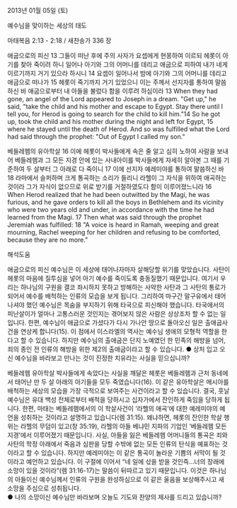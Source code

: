 2013년 01월 05일 (토)

예수님을 맞이하는 세상의 태도



마태복음 2:13 - 2:18 / 새찬송가 336 장


애굽으로의 피신
13 그들이 떠난 후에 주의 사자가 요셉에게 현몽하여 이르되 헤롯이 아기를 찾아 죽이려 하니 일어나 아기와 그의 어머니를 데리고 애굽으로 피하여 내가 네게 이르기까지 거기 있으라 하시니 14 요셉이 일어나서 밤에 아기와 그의 어머니를 데리고 애굽으로 떠나가 15 헤롯이 죽기까지 거기 있었으니 이는 주께서 선지자를 통하여 말씀하신 바 애굽으로부터 내 아들을 불렀다 함을 이루려 하심이라
13 When they had gone, an angel of the Lord appeared to Joseph in a dream. "Get up," he said, "take the child and his mother and escape to Egypt. Stay there until I tell you, for Herod is going to search for the child to kill him."14 So he got up, took the child and his mother during the night and left for Egypt, 15 where he stayed until the death of Herod. And so was fulfilled what the Lord had said through the prophet: "Out of Egypt I called my son."  

베들레헴의 유아학살
16 이에 헤롯이 박사들에게 속은 줄 알고 심히 노하여 사람을 보내어 베들레헴과 그 모든 지경 안에 있는 사내아이를 박사들에게 자세히 알아본 그 때를 기준하여 두 살부터 그 아래로 다 죽이니 17 이에 선지자 예레미야를 통하여 말씀하신 바 18 라마에서 슬퍼하며 크게 통곡하는 소리가 들리니 라헬이 그 자식을 위하여 애곡하는 것이라 그가 자식이 없으므로 위로 받기를 거절하였도다 함이 이루어졌느니라
16 When Herod realized that he had been outwitted by the Magi, he was furious, and he gave orders to kill all the boys in Bethlehem and its vicinity who were two years old and under, in accordance with the time he had learned from the Magi. 17 Then what was said through the prophet Jeremiah was fulfilled: 18 "A voice is heard in Ramah, weeping and great mourning, Rachel weeping for her children and refusing to be comforted, because they are no more."

해석도움





애굽으로의 피신
예수님은 이 세상에 태어나자마자 살해당할 위기를 맞았습니다. 사탄이 헤롯의 마음에 질투심을 넣어 아기 예수를 죽이도록 충동질했기 때문입니다. 여기서 우리는 하나님의 구원을 결코 좌시하지 못하고 방해하는 사악한 사탄과 그 사탄의 통로가 되어서 예수를 배척하는 인류의 모습을 보게 됩니다. 그리하여 마구간 말구유에서 태어나셔야 했던 예수님은 목숨을 부지하기 위해 타국으로 피신해야 했습니다. 타국에서의 피난살이가 얼마나 고통스러운 것인지는 겪어보지 않은 사람은 상상조차 할 수 없는 일입니다. 한편, 예수님이 애굽으로 가셨다가 다시 가나안 땅으로 돌아오신 일은 출애굽사건을 연상케 합니다(15). 이 점에서 이스라엘의 역사는 예수님 생애의 모형적 역할을 한다고 할 수 있습니다. 하지만 예수님의 출애굽은 단지 노예였던 한 민족의 해방을 넘어, 죄의 종인 전 인류의 해방을 위한 제2의 출애굽이라고 할 수 있습니다. 
● 상처 입고 오신 예수님을 바라보고 만나는 것이 진정한 치유라는 사실을 믿으십니까?

베들레헴 유아학살 
박사들에게 속았다는 사실을 깨달은 헤롯은 베들레헴과 근처 동네에서 태어난 만 두 살 아래의 아기들을 모두 죽였습니다(16). 이 같은 유아학살은 메시아를 배척하는 세상의 모습을 가장 극적으로 보여주는 사건이라고 할 수 있습니다. 결국, 훗날 예수님은 유대 백성 전체로부터 배척을 당하시고 십자가에서 잔인하게 죽임을 당하게 됩니다. 한편, 마태는 베들레헴에서의 이 학살사건이 ‘라헬의 애곡’에 대한 예레미야의 예언을 성취하는 것이라고 설명하고 있습니다(렘 31:15). 왜냐하면, 헤롯의 잔인한 학살 행위는 라헬의 무덤이 있고(창 35:19), 라헬의 아들 베냐민 지파의 기업인 ‘베들레헴 모든 지경’에서 이루어졌기 때문입니다. 사실, 아들을 잃은 베들레헴 어머니들의 통곡은 죄와 사탄의 학정 아래에서 죽음과 심판을 당할 수밖에 없는 모든 인류의 탄식을 예표하는 것이라고 할 수 있습니다. 하지만 예레미야는 이 같은 통곡이 놀라운 기쁨의 서막이 될 것이라고 예언하고 있습니다. 이 구절에 이어서 “네 일에 삯을 받을 것인즉…너의 장래에 소망이 있을 것이라”(렘 31:16-17)는 말씀이 뒤따르고 있기 때문입니다. 이것은 하나님의 아들이신 예수님께서 인류의 구원을 완성하심으로 이 같은 울음을 보상해주시고 새 소망을 주심으로 성취됩니다.   
● 나의 소망이신 예수님만 바라보며 오늘도 기도와 찬양의 제사를 드리고 있습니까?